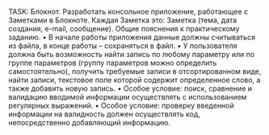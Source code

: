 TASK:
Блокнот. Разработать консольное приложение, работающее с Заметками
в Блокноте. Каждая Заметка это: Заметка (тема, дата создания, e-mail, сообщение).
Общие пояснения к практическому заданию.
• В начале работы приложения данные должны считываться из файла, в конце
работы – сохраняться в файл.
• У пользователя должна быть возможность найти запись по любому параметру
или по группе параметров (группу параметров можно определить
самостоятельно), получить требуемые записи в отсортированном виде, найти
записи, текстовое поле которой содержит определенное слово, а также
добавить новую запись.
• Особое условие: поиск, сравнение и валидацию вводимой информации
осуществлять с использованием регулярных выражений.
• Особое условие: проверку введенной информации на валидность должен
осуществлять код, непосредственно добавляющий информацию.